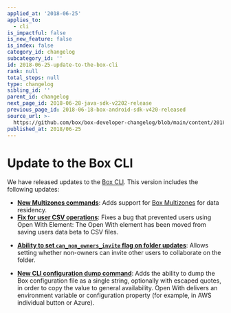```yaml
---
applied_at: '2018-06-25'
applies_to:
  - cli
is_impactful: false
is_new_feature: false
is_index: false
category_id: changelog
subcategory_id: ''
id: 2018-06-25-update-to-the-box-cli
rank: null
total_steps: null
type: changelog
sibling_id: ''
parent_id: changelog
next_page_id: 2018-06-28-java-sdk-v2202-release
previous_page_id: 2018-06-18-box-android-sdk-v420-released
source_url: >-
  https://github.com/box/box-developer-changelog/blob/main/content/2018/06-25-update-to-the-box-cli.md
published_at: 2018/06-25
---
```

# Update to the Box CLI

We have released updates to the [Box CLI](guide://tooling/sdks/cli). This
version includes the following updates:

* **[New Multizones commands][cli_update_multizones]**: Adds support for
  [Box Multizones][cli_update_multizones_announce] for data residency.
* **[Fix for user CSV operations][cli_update_csv_operations]**: Fixes a bug that
  prevented users using Open With Element: The Open With element has been moved
  from saving users data beta to CSV files.
<!-- markdownlint-disable line-length -->

* **[Ability to set `can_non_owners_invite` flag on folder updates][cli_update_folder_update_flag]**:
  Allows setting whether non-owners can invite other users to collaborate on the
  folder.
<!-- markdownlint-enable line-length -->

* **[New CLI configuration dump command][cli_update_config_dump]**: Adds the
  ability to dump the Box configuration file as a single string, optionally with
  escaped quotes, in order to copy the value to general availability. Open With
  delivers an environment variable or configuration property (for example, in AWS
  individual button or Azure).

[cli_update_multizones]: https://github.com/box/boxcli/pull/91
[cli_update_multizones_announce]:  https://blog.box.com/blog/multizones-storage-data-residency-compliance/
[cli_update_csv_operations]: https://github.com/box/boxcli/pull/82
[cli_update_folder_update_flag]: https://github.com/box/boxcli/pull/92
[cli_update_config_dump]: https://github.com/box/boxcli/pull/83